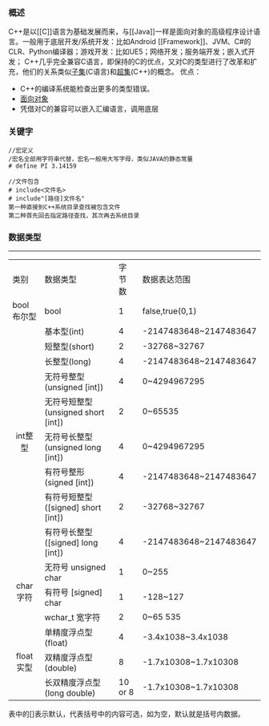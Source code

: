 ### 概述
C++是以[[C]]语言为基础发展而来，与[[Java]]一样是面向对象的高级程序设计语言。一般用于底层开发/系统开发：比如Android [[Framework]]、JVM、C#的CLR、Python编译器；游戏开发：比如UE5；网络开发；服务端开发；嵌入式开发；
C++几乎完全兼容C语言，即保持的C的优点，又对C的类型进行了改革和扩充，他们的关系类似[子集](语言#子集)(C语言)和[超集](语言#超集)(C++)的概念。
优点：
* C++的编译系统能检查出更多的类型错误。
* [面向对象](语言#面向对象)
* 凭借对C的兼容可以嵌入汇编语言，调用底层

### 关键字
```
//宏定义
/宏名全部用字符串代替，宏名一般用大写字母，类似JAVA的静态常量
# define PI 3.14159

//文件包含
# include<文件名>
# include"[路径]文件名"
第一种直接到C++系统目录查找被包含文件
第二种首先回去指定路径查找，其次再去系统目录
```

### 数据类型

____
<table>
	<tr>
		<td>类别</td>
		<td>数据类型</td>
		<td>字节数</td>
		<td>数据表达范围</td>
	</tr>
	<tr>
	    <td>bool布尔型</td>
	    <td>bool</td>
	    <td>1</td>
	    <td>false,true(0,1)</td>
	</tr>
  <tr>
    <td rowspan="9"; style="text-align: center; vertical-align: middle;">int整型</td>
    <td>基本型(int)</td>
    <td>4</td>
    <td>-2147483648~2147483647</td>
  </tr>
  <tr>
    <td>短整型(short)</td>
    <td>2</td>
    <td>-32768~32767</td>
  </tr>
  <tr>
    <td>长整型(long)</td>
    <td>4</td>
    <td>-2147483648~2147483647</td>
  </tr>
  <tr>
    <td>无符号整型(unsigned [int])</td>
    <td>4</td>
    <td>0~4294967295</td>
  </tr>
  <tr>
    <td>无符号短整型(unsigned short [int])</td>
    <td>2</td>
    <td>0~65535</td>
  </tr>
  <tr>
    <td>无符号长整型(unsigned long [int])</td>
    <td>4</td>
    <td>0~4294967295</td>
  </tr>
  <tr>
    <td>有符号整形(signed [int])</td>
    <td>4</td>
    <td>-2147483648~2147483647</td>
  </tr>
  <tr>
    <td>有符号短整型([signed] short [int])</td>
    <td>2</td>
    <td>-32768~32767</td>
  </tr>
  <tr>
    <td>有符号长整型([signed] long [int])</td>
    <td>4</td>
    <td>-2147483648~2147483647</td>
  </tr>
  <tr>
	<td rowspan="3"; style="text-align: center; vertical-align: middle;">char 字符</td>
    <td>无符号 unsigned char</td>
    <td>1</td>
    <td>0~255</td>
  </tr>
  <tr>
	<td>有符号 [signed] char</td>
    <td>1</td>
    <td>-128~127</td>
  </tr>
   <tr>
	<td>wchar_t 宽字符</td>
    <td>2</td>
    <td>0~65 535</td>
  </tr>
   <tr>
    <td rowspan="3"; style="text-align: center; vertical-align: middle;">float 实型</td>
    <td>单精度浮点型(float)</td>
    <td>4</td>
    <td>-3.4x1038~3.4x1038</td>
  </tr>
  <tr>
	<td>双精度浮点型(double)</td>
    <td>8</td>
    <td>-1.7x10308~1.7x10308</td>
  </tr>
   <tr>
	<td>长双精度浮点型(long double)</td>
    <td>10 or 8</td>
    <td>-1.7x10308~1.7x10308</td>
  </tr>
</table>
表中的[]表示默认，代表括号中的内容可选，如为空，默认就是括号内数据。

